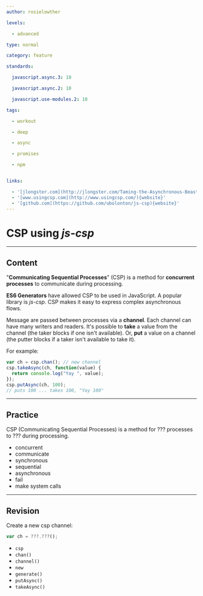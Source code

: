 ```yaml
---
author: rosielowther

levels:

  - advanced

type: normal

category: feature

standards:

  javascript.async.3: 10

  javascript.async.2: 10

  javascript.use-modules.2: 10

tags:

  - workout

  - deep

  - async

  - promises

  - npm


links:

  - '[jlongster.com](http://jlongster.com/Taming-the-Asynchronous-Beast-with-CSP-in-JavaScript){website}'
  - '[www.usingcsp.com](http://www.usingcsp.com/){website}'
  - '[github.com](https://github.com/ubolonton/js-csp){website}'
---
```


# CSP using _js-csp_

---

## Content

"**Communicating Sequential Processes**" (CSP) is a method for **concurrent processes** to communicate during processing.

**ES6 Generators** have allowed CSP to be used in JavaScript. A popular library is _js-csp_. CSP makes it easy to express complex asynchronous flows.

Message are passed between processes via a **channel**. Each channel can have many writers and readers. It's possible to **take** a value from the channel (the taker blocks if one isn't available). Or, **put** a value on a channel (the putter blocks if a taker isn't available to take it).

For example:

```javascript
var ch = csp.chan(); // new channel
csp.takeAsync(ch, function(value) {
  return console.log("Yay ", value);
});
csp.putAsync(ch, 100);
// puts 100 ... takes 100, "Yay 100"
```

---

## Practice

CSP (Communicating Sequential Processes) is a method for ??? processes to ??? during processing.

- concurrent
- communicate
- synchronous
- sequential
- asynchronous
- fail
- make system calls

---

## Revision

Create a new csp channel:

```javascript
var ch = ???.???();
```

- `csp`
- `chan()`
- `channel()`
- `new`
- `generate()`
- `putAsync()`
- `takeAsync()`
